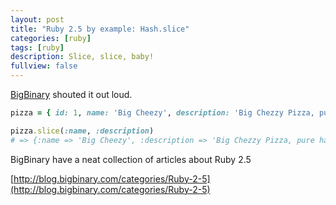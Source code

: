 ```yaml
---
layout: post
title: "Ruby 2.5 by example: Hash.slice"
categories: [ruby]
tags: [ruby]
description: Slice, slice, baby!
fullview: false
---
```


[BigBinary](https://blog.bigbinary.com/2018/02/06/ruby-2-5-added-hash-slice-method.html?utm_source=rubyweekly&utm_medium=email) shouted it out loud.

``` ruby
pizza = { id: 1, name: 'Big Cheezy', description: 'Big Chezzy Pizza, pure happiness!' }

pizza.slice(:name, :description)
# => {:name => 'Big Cheezy', :description => 'Big Chezzy Pizza, pure happiness!'}
```

BigBinary have a neat collection of articles about Ruby 2.5

[http://blog.bigbinary.com/categories/Ruby-2-5](http://blog.bigbinary.com/categories/Ruby-2-5)
